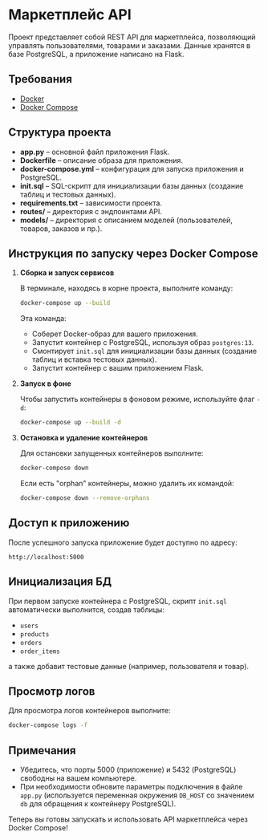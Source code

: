 # Маркетплейс API

Проект представляет собой REST API для маркетплейса, позволяющий управлять пользователями, товарами и заказами. Данные хранятся в базе PostgreSQL, а приложение написано на Flask.

## Требования

- [Docker](https://docs.docker.com/get-docker/)
- [Docker Compose](https://docs.docker.com/compose/install/)

## Структура проекта

- **app.py** – основной файл приложения Flask.
- **Dockerfile** – описание образа для приложения.
- **docker-compose.yml** – конфигурация для запуска приложения и PostgreSQL.
- **init.sql** – SQL-скрипт для инициализации базы данных (создание таблиц и тестовых данных).
- **requirements.txt** – зависимости проекта.
- **routes/** – директория с эндпоинтами API.
- **models/** – директория с описанием моделей (пользователей, товаров, заказов и пр.).

## Инструкция по запуску через Docker Compose

1. **Сборка и запуск сервисов**

   В терминале, находясь в корне проекта, выполните команду:
   
   ```bash
   docker-compose up --build
   ```
   
   Эта команда:
   - Соберет Docker-образ для вашего приложения.
   - Запустит контейнер с PostgreSQL, используя образ `postgres:13`.
   - Смонтирует `init.sql` для инициализации базы данных (создание таблиц и вставка тестовых данных).
   - Запустит контейнер с вашим приложением Flask.

2. **Запуск в фоне**

   Чтобы запустить контейнеры в фоновом режиме, используйте флаг `-d`:
   
   ```bash
   docker-compose up --build -d
   ```

3. **Остановка и удаление контейнеров**

   Для остановки запущенных контейнеров выполните:
   
   ```bash
   docker-compose down
   ```
   
   Если есть "orphan" контейнеры, можно удалить их командой:
   
   ```bash
   docker-compose down --remove-orphans
   ```

## Доступ к приложению

После успешного запуска приложение будет доступно по адресу:

```
http://localhost:5000
```

## Инициализация БД

При первом запуске контейнера с PostgreSQL, скрипт `init.sql` автоматически выполнится, создав таблицы:
- `users`
- `products`
- `orders`
- `order_items`

а также добавит тестовые данные (например, пользователя и товар).

## Просмотр логов

Для просмотра логов контейнеров выполните:

```bash
docker-compose logs -f
```

## Примечания

- Убедитесь, что порты 5000 (приложение) и 5432 (PostgreSQL) свободны на вашем компьютере.
- При необходимости обновите параметры подключения в файле `app.py` (используется переменная окружения `DB_HOST` со значением `db` для обращения к контейнеру PostgreSQL).

Теперь вы готовы запускать и использовать API маркетплейса через Docker Compose!